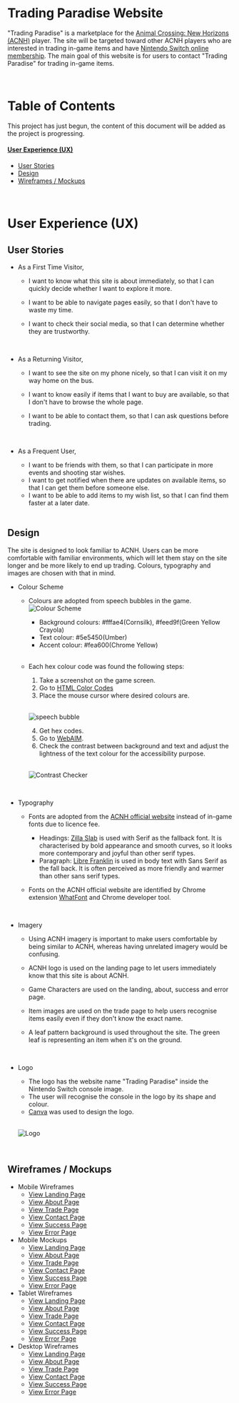 # Trading Paradise Website

"Trading Paradise" is a marketplace for the [Animal Crossing: New Horizons (ACNH)](https://en.wikipedia.org/wiki/Animal_Crossing:_New_Horizons) player. The site will be targeted toward other ACNH players who are interested in trading in-game items and have [Nintendo Switch online membership](https://www.nintendo.com/switch/online-service/). The main goal of this website is for users to contact "Trading Paradise" for trading in-game items.

<br>

# Table of Contents

This project has just begun, the content of this document will be added as the project is progressing.

#### [User Experience (UX)](<#user-experience-(ux)>)

- [User Stories](#user-stories)
- [Design](#design)
- [Wireframes / Mockups](#wireframes--mockups)

<br>

# User Experience (UX)

## User Stories

- As a First Time Visitor,

  - I want to know what this site is about immediately, so that I can quickly decide whether I want to explore it more.
  - I want to be able to navigate pages easily, so that I don't have to waste my time.
  - I want to check their social media, so that I can determine whether they are trustworthy.
    
    <br>

- As a Returning Visitor,

  - I want to see the site on my phone nicely, so that I can visit it on my way home on the bus.
  - I want to know easily if items that I want to buy are available, so that I don't have to browse the whole page.
  - I want to be able to contact them, so that I can ask questions before trading.

    <br>

- As a Frequent User,

  - I want to be friends with them, so that I can participate in more events and shooting star wishes.
  - I want to get notified when there are updates on available items, so that I can get them before someone else.
  - I want to be able to add items to my wish list, so that I can find them faster at a later date.

  <br>

## Design

The site is designed to look familiar to ACNH. Users can be more comfortable with familiar environments, which will let them stay on the site longer and be more likely to end up trading. Colours, typography and images are chosen with that in mind.

- Colour Scheme
  - Colours are adopted from speech bubbles in the game.
  ![Colour Scheme](readme-images/colour-scheme.jpg)
    - Background colours: #fffae4(Cornsilk), #feed9f(Green Yellow Crayola)
    - Text colour: #5e5450(Umber)
    - Accent colour: #fea600(Chrome Yellow)

    <br>

  - Each hex colour code was found the following steps:

    1.  Take a screenshot on the game screen.
    2.  Go to [HTML Color Codes](https://html-color-codes.info/colors-from-image/)
    3.  Place the mouse cursor where desired colours are.
    <br>

    ![speech bubble](readme-images/speech-bubble.jpg)

    4.  Get hex codes.
    5.  Go to [WebAIM](https://webaim.org/resources/contrastchecker/).
    6.  Check the contrast between background and text and adjust the lightness of the text colour for the accessibility purpose.
    <br>
    
    ![Contrast Checker](readme-images/contrast-checker.jpeg)

    <br>

- Typography

  - Fonts are adopted from the [ACNH official website](https://www.animal-crossing.com/new-horizons/) instead of in-game fonts due to licence fee.
    - Headings: [Zilla Slab](https://fonts.google.com/specimen/Zilla+Slab) is used with Serif as the fallback font. It is characterised by bold appearance and smooth curves, so it looks more contemporary and joyful than other serif types.
    - Paragraph: [Libre Franklin](https://fonts.google.com/specimen/Libre+Franklin) is used in body text with Sans Serif as the fall back. It is often perceived as more friendly and warmer than other sans serif types.
  - Fonts on the ACNH official website are identified by Chrome extension [WhatFont](https://chrome.google.com/webstore/detail/whatfont/jabopobgcpjmedljpbcaablpmlmfcogm) and Chrome developer tool.

    <br>

- Imagery

  - Using ACNH imagery is important to make users comfortable by being similar to ACNH, whereas having unrelated imagery would be confusing.
  - ACNH logo is used on the landing page to let users immediately know that this site is about ACNH.
  - Game Characters are used on the landing, about, success and error page.
  - Item images are used on the trade page to help users recognise items easily even if they don't know the exact name.
  - A leaf pattern background is used throughout the site. The green leaf is representing an item when it's on the ground.

    <br>

- Logo

  - The logo has the website name "Trading Paradise" inside the Nintendo Switch console image.
  - The user will recognise the console in the logo by its shape and colour.
  - [Canva](https://www.canva.com/) was used to design the logo.
  <br>

  ![Logo](readme-images/logo-trading-paradise.jpeg)  
    
  <br>

## Wireframes / Mockups
- Mobile Wireframes
  - [View Landing Page](readme-images/mobile-wireframes/landing.jpeg)
  - [View About Page](readme-images/mobile-wireframes/about.jpeg)
  - [View Trade Page](readme-images/mobile-wireframes/trade.jpeg)
  - [View Contact Page](readme-images/mobile-wireframes/contact.jpeg)
  - [View Success Page](readme-images/mobile-wireframes/success.jpeg)
  - [View Error Page](readme-images/mobile-wireframes/error.jpeg)
- Mobile Mockups
  - [View Landing Page](readme-images/mobile-mockup/landing.jpeg)
  - [View About Page](readme-images/mobile-mockup/about.jpeg)
  - [View Trade Page](readme-images/mobile-mockup/trade.jpeg)
  - [View Contact Page](readme-images/mobile-mockup/contact.jpeg)
  - [View Success Page](readme-images/mobile-mockup/success.jpeg)
  - [View Error Page](readme-images/mobile-mockup/error.jpeg)
- Tablet Wireframes
  - [View Landing Page](readme-images/tablet-wireframes/landing.jpeg)
  - [View About Page](readme-images/tablet-wireframes/about.jpeg)
  - [View Trade Page](readme-images/tablet-wireframes/trade.jpeg)
  - [View Contact Page](readme-images/tablet-wireframes/contact.jpeg)
  - [View Success Page](readme-images/tablet-wireframes/success.jpeg)
  - [View Error Page](readme-images/tablet-wireframes/error.jpeg)
- Desktop Wireframes
  - [View Landing Page](readme-images/desktop-wireframes/landing.jpeg)
  - [View About Page](readme-images/desktop-wireframes/about.jpeg)
  - [View Trade Page](readme-images/desktop-wireframes/trade.jpeg)
  - [View Contact Page](readme-images/desktop-wireframes/contact.jpeg)
  - [View Success Page](readme-images/desktop-wireframes/success.jpeg)
  - [View Error Page](readme-images/desktop-wireframes/error.jpeg)
    